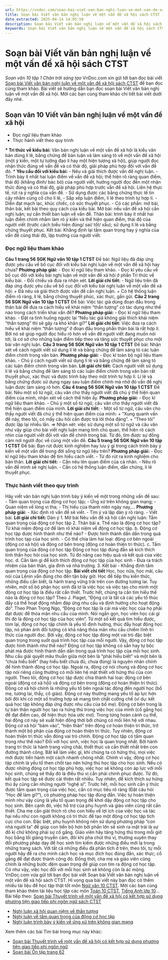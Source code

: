 ```yaml
---
url: https://vndoc.com/soan-bai-viet-van-ban-nghi-luan-ve-mot-van-de-xa-hoi-sach-ctst-267859
title: Soạn bài Viết văn bản nghị luận về một vấn đề xã hội sách CTST - Soạn văn 10 tập 1 Chân trời sáng tạo - VnDoc.com
date_extracted: 2025-04-14 14:05:50
description: Soạn bài Viết văn bản nghị luận về một vấn đề xã hội sách CTST vừa được VnDoc.com sưu tầm và xin gửi tới bạn đọc cùng tham khảo.
keywords: Soạn bài Viết văn bản nghị luận về một vấn đề xã hội sách CTST,Soạn bài Viết văn bản nghị luận về một vấn đề xã hội,Soạn văn 10 Viết văn bản nghị luận về một vấn đề xã hội,Viết văn bản nghị luận về một vấn đề xã hội,soạn văn 10,soạn bài,soạn văn
---
```


# Soạn bài Viết văn bản nghị luận về một vấn đề xã hội sách CTST
 _Soạn văn 10 tập 1 Chân trời sáng tạo_
VnDoc.com xin gửi tới bạn đọc bài viết [Soạn bài Viết văn bản nghị luận về một vấn đề xã hội sách CTST](<https://vndoc.com/soan-bai-viet-van-ban-nghi-luan-ve-mot-van-de-xa-hoi-sach-ctst-267859>) để bạn đọc cùng tham khảo. Bài viết sẽ hướng dẫn bạn đọc soạn bài Viết văn bản nghị luận về một vấn đề xã hội. Mời các bạn cùng tham khảo chi tiết bài viết dưới đây nhé.
## Soạn văn 10 Viết văn bản nghị luận về một vấn đề xã hội
  * Đọc ngữ liệu tham khảo
  * Thực hành viết theo quy trình

**\* Tri thức về kiểu bài:**
Văn bản nghị luận về một vấn đề xã hội là kiểu văn bản dùng lí lẽ, bằng chứng để bàn luận và làm sáng tỏ về một vấn đề xã hội \(một ý kiến, một tư tưởng đạo lí hay một hiện tượng xã hội\), giúp người đọc nhận thức đúng về vấn đề và có thái độ, giải pháp phù hợp đối với vấn đề đó.
\* **Yêu cầu đối với kiểu bài:**
\- Nêu và giải thích được vấn đề nghị luận.
\- Trình bày ít nhất hai luận điểm về vấn đề xã hội; thể hiện rõ ràng quan điểm, thái độ \(khẳng đinh/ bác bỏ\) của người viết, hướng người đọc đến một nhận thức đúng và có thái độ, giải pháp phù hợp trước vẫn đề xã hội. Liên hệ thực tế, rút ra ý nghĩa của vấn đề.
\- Sử dụng được các bằng chứng thực tế tin cậy nhằm củng cố cho lí lẽ,
\- Sắp xếp luận điểm, lí lẽ theo trình tự hợp lí.
\- Diễn đạt mạch lạc, khúc chiếc, có sức thuyết phục.
\- Có các phần: mở bài, thân bài, kết bài theo quy cách của kiểu bài.
Mở bài: nếu vấn đề xã hội cần nghị luận; sự cần thiết bàn luận về vấn đề.
Thân bài: trình bày ít nhất hai luận điểm chính nhằm làm rõ ý kiến và thể hiện quan điểm, thái độ của người viết \(trước cách biểu hiện đúng/ sai/ tốt/ xấu\); sử dụng lí lẽ và bằng chứng thuyết phục.
Kết bài: Khẳng định lại tầm quan trọng hay ý nghĩa của vấn đề cũng thái độ, lập trường của người viết.
### Đọc ngữ liệu tham khảo
**Câu 1 trang 56 SGK Ngữ văn 10 tập 1 CTST**
Đề bài: Ngữ liệu đã đáp ứng được yêu cầu về bố cục đối với kiểu bài nghị luận về một vấn đề xã hội hay chưa?
**Phương pháp giải:**
\- Đọc kĩ ngữ liệu tham khảo.
\- Đọc kĩ yêu cầu về bố cục đối với kiểu bài nghị luận về một vấn đề xã hội ở phần Tri thức về kiểu bài.
\- Đối chiếu và đưa ra nhận xét.
**Lời giải chi tiết:**
\- Ngữ liệu trên đã đáp ứng được yêu cầu về bố cục đối với kiểu bài nghị luận về một vấn đề xã hội:
\+ Đã nêu và giải thích được vấn đề cần nghị luận.
\+ Có hệ thống luận điểm rõ ràng, lí lẽ, bằng chứng thuyết phúc, xác thực, gần gũi.
**Câu 2 trang 56 SGK Ngữ văn 10 tập 1 CTST**
Đề bài: Việc tác giả dùng đoạn đầu trong thân bài để đưa ra cách hiểu về khái niệm “thần tượng” có tác dụng như thế nào trong cách triển khai vấn đề?
**Phương pháp giải:**
\- Đọc kĩ ngữ liệu tham khảo.
\- Đặt ra tình huống ngược lại “Nếu tác giả không giải thích khái niệm “thần tượng” thì sẽ gây ra khó khăn gì?”
**Lời giải chi tiết:**
Việc đưa ra cách hiểu về khái niệm “thần tượng” ở đoạn đầu trong phần thân bài là rất hợp lí. Bởi nó sẽ giúp người đọc hiểu rõ hơn về vấn đề người viết đang muốn nói tới; là cơ sở cho những luận điểm tiếp theo và tăng sức thuyết phục cho một bài văn nghị luận.
**Câu 3 trang 56 SGK Ngữ văn 10 tập 1 CTST**
Đề bài: Nhận xét về cách người viết sử dụng lí lẽ và bằng chứng để làm sáng tỏ các luận điểm chính trong văn bản.
**Phương pháp giải:**
\- Đọc kĩ toàn bộ ngữ liệu tham khảo.
\- Chú ý cách người viết sử dụng lí lẽ và bằng chứng để làm sáng tỏ các luận điểm chính trong văn bản.
**Lời giải chi tiết:**
Cách người viết sử dụng lí lẽ và bằng chứng để làm sáng tỏ các luận điểm chính trong văn bản rất thuyết phục, xác thực và được trình bày theo một trình tự hợp lí. Lí lẽ và bằng chứng được sử dụng ngay sau luận điểm chính mà nhờ đó vấn đề nghị luận được làm sáng rõ hơn.
**Câu 4 trang 56 SGK Ngữ văn 10 tập 1 CTST**
Đề bài: Nêu một số từ ngữ, câu văn cho thấy người viết đã chú ý thể hiện quan điểm của mình, nhận xét về cách thể hiện ấy.
**Phương pháp giải:**
\- Đọc kĩ ngữ liệu tham khảo.
\- Chú ý một số từ ngữ, câu văn cho thấy người viết đã thể hiện quan điểm của mình.
**Lời giải chi tiết:**
\- Một số từ ngữ, câu văn cho thấy người viết đã chú ý thể hiện quan điểm của mình:
\+ “Xung quanh vấn đề này, theo tôi, có mấy câu hỏi cần được trả lời thỏa đáng”.
\+ “Theo tôi” được lặp lại nhiều lần.
=> Nhận xét: việc sử dụng một số từ ngữ và câu văn như vậy giúp cho bài viết nghị luận mang tính chủ quan, thể hiện rõ cách nhìn của người viết đối với vấn đề chính trong bài. Từ đó, tìm được sự đồng cảm nơi người đọc về cùng một vấn đề.
**Câu 5 trang 56 SGK Ngữ văn 10 tập 1 CTST**
Đề bài: Bạn rút được kinh nghiệm hay lưu ý gì trong cách trình bày ý kiến về một vấn đề trong đời sống từ ngữ liệu trên?
**Phương pháp giải:**
\- Đọc kĩ ngữ liệu tham khảo để tìm hiểu cách viết.
\- Từ đó rút ra kinh nghiệm cho bản thân.
**Lời giải chi tiết:**
\- Cần nêu lên quan điểm của cá nhân.
\- Nêu rõ vấn đề mình sẽ nghị luận.
\- Cần có hệ thống luận điểm, dẫn chứng, lí lẽ thuyết phục.
### Thực hành viết theo quy trình
Hãy viết văn bản nghị luận trình bày ý kiến về một trong những vấn đề sau:
\- Tầm quan trọng của động cơ học tập;
\- Ứng xử trên không gian mạng;
\- Quan niệm về lòng vị tha;
\- Thị hiếu của thanh niên ngày nay,...
**Phương pháp giải:**
\- Xác định rõ vấn đề sẽ viết.
\- Tìm ý và lập dàn ý rõ ràng.
\- Viết bài.
**Lời giải chi tiết:**
Dàn ý
1\. Mở bài
Nêu vấn đề xã hội cần nghị luận: Tầm quan trọng của động cơ học tập
2\. Thân bài
a. Thế nào là động cơ học tập?
Từ khái niệm động cơ để làm rõ khái niệm về động cơ học tập.
b. Động cơ học tập được hình thành như thế nào?
\- Được hình thành dần dần trong quá trình học tạp của học sinh.
\- Có thể chia làm hai loại: động cơ bên ngoài \(động cơ xã hội\) và động cơ bên trong \(động cơ hoàn thiện tri thức\).
c. Tầm quan trọng của động cơ học tập
Động cơ học tập đúng đắn sẽ kích thích tinh thần học hỏi của học sinh. Từ đó nâng cao hiệu quả và kết quả của việc học.
d. Cần làm gì để kích thích động cơ học tập của học sinh
\- Đưa ra trách nhiệm của bản thân, gia đình và nhà trường.
3\. Kết bài
\- Khẳng định tầm quan trọng của động cơ học tập.
**Bài viết chi tiết**
Học, học nữa, học mãi, câu nói của Lênin vẫn đúng cho đến tận bây giờ. Học để tiếp thu kiến thức, những điều cần biết, là hành trang vững trãi trên con đường tương lai. Tuy nhiên, một số bộ phận học sinh đã lơ là việc học và việc tạo cho mình một động cơ học tập là điều rất cần thiết.
Trước hết, chúng ta cần tìm hiểu thế nào là động cơ học tập? Theo J. Piaget, “Động cơ là tất cả các yếu tố thúc đẩy cá thể hoạt động nhằm đáp ứng nhu cầu và định hướng cho hoạt động đó”. Theo Phan Trọng Ngọ, “Động cơ học tập là cái mà việc học của họ phải đạt được để thỏa mãn nhu cầu của mình. Nói ngắn gọn, học viên học cái gì thì đó là động cơ học tập của học viên”. Từ một số kết quả tìm hiểu được, tóm lại, động cơ học tập chính là yếu tố định hướng, thúc đẩy hoạt động học tập, nó phản ánh đối tượng có khả năng thỏa mãn nhu cầu chiếm lĩnh tri thức của người đọc. Bởi vậy, động cơ học tập đóng một vai trò đặc biệt quan trọng trong suốt quá trình học tập của mỗi người.
Vậy, động cơ học tập được hình thành như thế nào? Động cơ học tập không có sẵn hay tự bộc phát mà được hình thành dần dần trong quá trình học tập của mỗi học sinh. Nhu cầu giải quyết mâu thuẫn giữa một bên là “phải hiểu biết” và một bên là “chưa hiểu biết” \(hay hiểu biết chưa đủ, chưa đúng\) là nguyên nhân chính để hình thành động cơ học tập. Ngoài ra, động cơ nói chung và động cơ học tập nói riêng cũng thường có mối liên hệ mật thiết với hứng thú của con người. Theo tôi, động cơ học tập được chia thành hai loại: động cơ bên ngoài \(động cơ xã hội\) và động cơ bên trong \(động cơ hoàn thiện tri thức\). Động cơ xã hội chính là những yếu tố bên ngoài tác động đến người học \(bố mẹ, tương lai, thầy, cô giáo\). Động cơ này thường mang yếu tố áp lực hơn bởi đôi khi có một số trường hợp sẽ mang tính chất cưỡng chế \(ví dụ: kết quả học tập không đáp ứng được nhu cầu của bố mẹ\). Động cơ bên trong là tự bản thân người học tạo ra hứng thú trong việc học của mình \(cố gắng học để đạt điểm cao, để hiện thực hóa ước mơ\). Trong từng hoàn cảnh cụ thể, hai động cơ này sẽ xuất hiện đồng thời bởi chúng có mối liên hệ với nhau. Động cơ xã hội “bám vào”, “hiện thân” trên động cơ hoàn thiện tri thức, trở thành một bộ phận của động cơ hoàn thiện tri thức. Tuy nhiên, động cơ hoàn thiện tri thức vẫn đóng vai trò chính.
Động cơ học tập có tầm quan trọng như thế nào? Đối với học sinh, việc học là quan trọng nhất. Bởi hành trang tri thức là hành trang vững chãi, thiết thực và cần thiết nhất trên con đường thành công. Bất kể làm việc gì, khi chúng ta có hứng thú, mọi việc mới được tiến hành một cách nhanh chóng nhất. Chính vì vậy, động cơ học tập chính là yếu tố then chốt tạo nên hứng thú học tập cho học sinh. Nếu có được những động cơ học tập phù hợp, việc học sẽ không còn áp lực với mỗi học sinh, chúng sẽ thấy đó là điều thú vị cần phải chinh phục được. Từ đó, kết quả học tập sẽ được cải thiện rất nhiều.
Tuy nhiên, để kích thích sự hứng thú ấy cũng cần những người “nghệ sĩ”. Trước hết, mỗi học sinh cần ý thức được tầm quan trọng của việc học, cần có mục tiêu rõ ràng \(Đặt câu hỏi “Học để làm gì?”\), có phương pháp học tập đúng đắn. Việc tự hoàn thiện mình như vậy cũng là yếu tố quan trọng để khơi dậy động cơ học tập cho học sinh. Bên cạnh đó, việc hỗ trợ của phụ huynh và giáo viên cũng rất cần thiết. Cha mẹ cần giải thích rõ cho con hiểu về lợi ích của việc học và tác hại nếu như con người không có tri thức để tạo một động cơ học tập tích cực cho con. Đặc biệt, phụ huynh không nên sử dụng phương pháp “con nhà người ta” để giúp con tiến bộ hơn bởi phần lớn sẽ sinh ra mặt trái là sự đố kị chứ không phải sự cố gắng. Giáo viên hãy tăng hứng thú trong mỗi giờ học bằng lối giảng truyền cảm, đôi khi pha chút thú vị, thường xuyên thay đổi phương pháp dạy để học sinh tìm kiếm được những điều mới lạ trong những trang sách.
Với tất cả những điều đã phân tích ở trên, theo tôi, tự mỗi người hãy đề ra cho mình cách học và mục đích học đúng đắn, xác thực; cố gắng để đạt được thành công đó. Đồng thời, cha mẹ và giáo viên cũng chính là những bước đệm quan trọng để giúp con tìm ra động cơ học tập. Có như vậy, việc học đối với mỗi học sinh sẽ không còn là ác mộng.
VnDoc.com vừa gửi tới bạn đọc bài viết Soạn bài Viết văn bản nghị luận về một vấn đề xã hội sách CTST. Hi vọng qua bài viết này bạn đọc có thêm nhiều tài liệu để học tập thật tốt môn [Ngữ văn 10 CTST](<https://vndoc.com/ngu-van-10-chan-troi-sang-tao-tap1>). Mời các bạn cùng tham khảo thêm tài liệu học tập các môn [Toán 10 CTST](<https://vndoc.com/toan-10-chan-troi-sang-tao-tap1>), [Tiếng Anh lớp 10](<https://vndoc.com/tieng-anh-10-moi>)...
Bài tiếp theo: [Soạn bài Thuyết trình về một vấn đề xã hội có kết hợp sử dụng phương tiện giao tiếp phi ngôn ngữ sách CTST](<https://vndoc.com/soan-bai-thuyet-trinh-ve-mot-van-de-xa-hoi-co-ket-hop-su-dung-phuong-tien-giao-tiep-phi-ngon-ngu-sach-ctst-267862>)
  * [Nghị luận xã hội quan niệm về thần tượng](<https://vndoc.com/nghi-luan-xa-hoi-quan-niem-ve-than-tuong-275996>)
  * [Nghị luận về tầm quan trọng của động cơ học tập](<https://vndoc.com/nghi-luan-ve-tam-quan-trong-cua-dong-co-hoc-tap-276000>)
  * [Nghị luận trình bày ý kiến về ứng xử trên không gian mạng](<https://vndoc.com/nghi-luan-trinh-bay-y-kien-ve-ung-xu-tren-khong-gian-mang-276005>)

Xem thêm các bài Tìm bài trong mục này khác:
  * [Soạn bài Thuyết trình về một vấn đề xã hội có kết hợp sử dụng phương tiện giao tiếp phi ngôn ngữ](</soan-bai-thuyet-trinh-ve-mot-van-de-xa-hoi-co-ket-hop-su-dung-phuong-tien-giao-tiep-phi-ngon-ngu-sach-ctst-267862>)
  * [Soạn bài Ôn tập trang 62](</soan-bai-on-tap-trang-62-sach-ctst-267865>)

